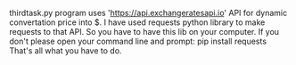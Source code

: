 thirdtask.py program uses 'https://api.exchangeratesapi.io' API for dynamic convertation price into $.
I have used requests python library to make requests to that API.
So you have to have this lib on your computer.
If you don't please open your command line and prompt: pip install requests
That's all what you have to do.
